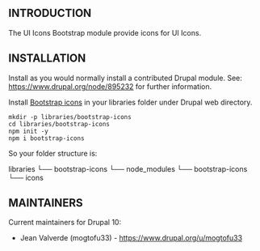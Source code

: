 ## INTRODUCTION

The UI Icons Bootstrap module provide icons for UI Icons.

## INSTALLATION

Install as you would normally install a contributed Drupal module.
See: https://www.drupal.org/node/895232 for further information.

Install [Bootstrap icons](https://icons.getbootstrap.com) in your libraries folder under Drupal web directory.

```shell
mkdir -p libraries/bootstrap-icons
cd libraries/bootstrap-icons
npm init -y
npm i bootstrap-icons
```

So your folder structure is:

libraries
  └── bootstrap-icons
      └── node_modules
          └── bootstrap-icons
              └── icons

## MAINTAINERS

Current maintainers for Drupal 10:

- Jean Valverde (mogtofu33) - https://www.drupal.org/u/mogtofu33

